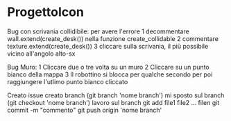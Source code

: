 # ProgettoIcon

Bug con scrivania collidibile: per avere l'errore
  1 decommentare wall.extend(create_desk()) nella funzione create_collidable
  2 commentare texture.extend(create_desk())
  3 cliccare sulla scrivania, il più possibile vicino all'angolo alto-sx

Bug Muro:
  1 Cliccare due o tre volta su un muro
  2 Cliccare su un punto bianco della mappa
  3 Il robottino si blocca per qualche secondo per poi raggiungere l'utlimo punto bianco cliccato
  
  
  Creato issue
  creato branch (git branch 'nome branch')
  mi sposto sul branch (git checkout 'nome branch')
  lavoro sul branch
  git add file1 file2 ... filen 
  git commit -m "commento"
  git push origin 'nome branch'
  
